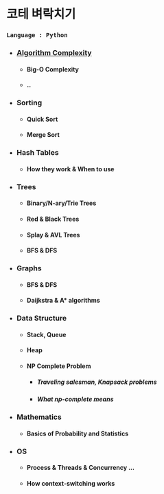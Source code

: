 # 코테 벼락치기

### `` Language : Python ``

- ### [Algorithm Complexity](https://github.com/Wook-2/Breaking_CodingTest/blob/main/Complexity.md)
	- #### Big-O Complexity
	- #### ..
- ### Sorting
	- #### Quick Sort
	- #### Merge Sort
- ###  Hash Tables
	- #### How they work & When to use
- ### Trees
	- #### Binary/N-ary/Trie Trees
	- #### Red & Black Trees
	- #### Splay & AVL Trees
	- #### BFS & DFS
- ### Graphs
	- #### BFS & DFS
	- #### Daijkstra & A* algorithms
- ### Data Structure
	- #### Stack, Queue
	- #### Heap
	- #### NP Complete Problem
		- ##### Traveling salesman, Knapsack problems
		- ##### What np-complete means
- ### Mathematics
	- #### Basics of Probability and Statistics
- ### OS
	- #### Process & Threads & Concurrency ...
	- #### How context-switching works
